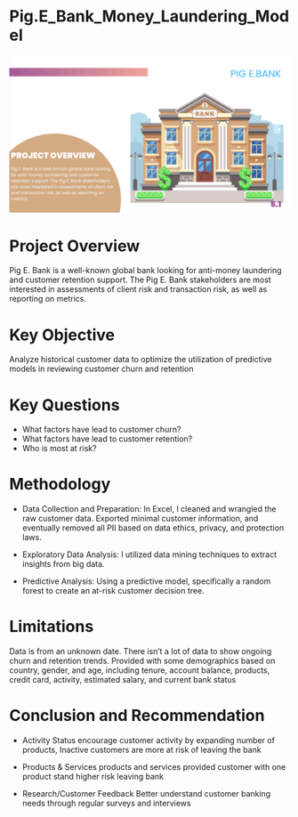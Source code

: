 # Pig.E_Bank_Money_Laundering_Model


<div class="col-md-4 mb-4">
                        <img src="img/Pig E.Bank.png" class="img-fluid rounded zoomable" alt="Portfolio Image 1">
                    </a>

 # Project Overview
Pig E. Bank is a well-known global bank looking for anti-money laundering and customer retention support. The Pig E. Bank stakeholders are most interested in assessments of client risk and transaction risk, as well as reporting on metrics.

# Key Objective
Analyze historical customer data to optimize the utilization of predictive models in reviewing customer churn and retention

# Key Questions 
- What factors have lead to customer churn?
- What factors have lead to customer retention?
- Who is most at risk?

# Methodology
- Data Collection and Preparation: In Excel, I cleaned and wrangled the raw customer data. Exported minimal customer information, and eventually removed all PII based on data ethics, privacy, and protection laws.

- Exploratory Data Analysis: I utilized data mining techniques to extract insights from big data.

- Predictive Analysis: Using a predictive model, specifically a random forest to create an at-risk customer decision tree.

# Limitations
Data is from an unknown date. There isn’t a lot of data to show ongoing churn and retention trends. Provided with some demographics based on country, gender, and age, including tenure, account balance, products, credit card, activity, estimated salary, and current bank status

# Conclusion and Recommendation
 - Activity Status
 encourage customer activity by expanding number of products, Inactive customers are more at risk of leaving the bank

 - Products & Services
 products and services provided customer with one product stand higher risk leaving bank 

 - Research/Customer Feedback
 Better understand customer banking needs through regular surveys and interviews


